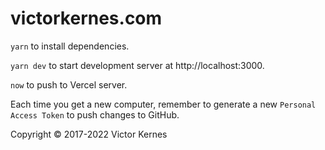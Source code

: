 # victorkernes.com

`yarn` to install dependencies.

`yarn dev` to start development server at http://localhost:3000.

`now` to push to Vercel server.

Each time you get a new computer, remember to generate a new `Personal Access Token` to push changes to GitHub.

Copyright © 2017-2022 Victor Kernes
